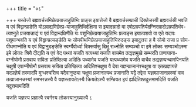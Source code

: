 +++
title = "०८"

+++
यस्तेजो ब्रह्मवर्चसमिछेत्प्रयाजाहुतिभिः प्राङ्स इयात्तेजो वै
ब्रह्मवर्चसम्प्राची दिक्तेजस्वी ब्रह्मवर्चसी
भवति य एवं विद्वान्प्राङेति
योऽन्नाद्यमिछेत्प्र-याजाहुतिभिर्दक्षिणा
स इयादन्नादो वा एषोऽन्नपतिर्यदग्निरन्नादोऽन्नपतिर्भव-त्यश्नुते
प्रजयान्नाद्यं य एवं विद्वान्दक्षिणैति यः
पशूनिछेत्प्रयाजाहुतिभिः प्रत्यङ्स इयात्पशवो वा एते
यदापः पशुमान्भवति य एवं विद्वान्प्रत्यङ्ङेति यः
सोमपीथमिछेत्प्रयाजाहुतिभिरुदङ्स
इयादुत्तरा ह वै सोमो राजा प्र सोम-पीथमाप्नोति य एवं विद्वानुदङ्ङेति
स्वर्ग्यैवोर्ध्वा दिक्सर्वासु दिक्षु राध्नोति सम्यञ्चो वा इमे
लोकाः सम्यञ्चोऽस्मा इमे लोकाः श्रियै दीद्यति य एवं वेद पथ्यां यजति
यत्पथ्यां यजति वाचमेव तद्यज्ञमुखे सम्भरति प्राणापाना-वग्नीषोमौ
प्रसवाय सविता प्रतिष्ठित्या अदितिः पथ्यामेव यजति यत्पथ्यामेव यजति
वाचैव तद्यज्ञम्पन्थामपिनयति चक्षुषी एवाग्नीषोमौ प्रसवाय सविता
प्रतिष्ठित्या अदितिश्चक्षुषा वै देवा यज्ञम्प्राजानंश्चक्षुषा
वा एतत्प्रज्ञायते यदप्रज्ञेयं तस्मादपि मुग्धश्चरित्व यदैवानुष्ठ्या
चक्षुषा प्रजानात्यथ प्रजानाति यद्वै तद्देवा यज्ञम्प्राजानन्नस्यां
वाव तत्प्राजानन्नस्यां समभरन्नस्यै वै यज्ञस्तायतेऽस्यै
क्रियतेऽस्यै सम्भ्रियत इयं
ह्यदितिश्तदुत्तमामदितिं यजति
यदुत्तमामदितिं 

यजति यज्ञस्य प्रज्ञात्यै स्वर्गस्य लोकस्यानुख्यात्यै ८




 


